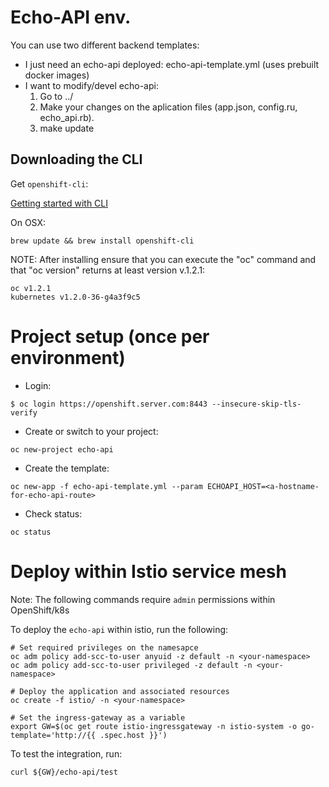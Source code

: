 # Echo-API env.


You can use two different backend templates:

* I just need an echo-api deployed: echo-api-template.yml (uses prebuilt docker images)
* I want to modify/devel echo-api:
	1. Go to ../
	2. Make your changes on the aplication files (app.json, config.ru, echo_api.rb).
	3. make update

## Downloading the CLI

Get `openshift-cli`:

[Getting started with CLI](https://docs.openshift.org/latest/cli_reference/get_started_cli.html#installing-the-cli)

On OSX:

```shell
brew update && brew install openshift-cli
```

NOTE: After installing ensure that you can execute the "oc" command and that "oc version" returns at least version v.1.2.1:
```
oc v1.2.1
kubernetes v1.2.0-36-g4a3f9c5
```


# Project setup (once per environment)

- Login:

```shell
$ oc login https://openshift.server.com:8443 --insecure-skip-tls-verify
```

- Create or switch to your project:

```
oc new-project echo-api
```

- Create the template:

```
oc new-app -f echo-api-template.yml --param ECHOAPI_HOST=<a-hostname-for-echo-api-route>
```

- Check status:

```
oc status
```

# Deploy within Istio service mesh

Note: The following commands require `admin` permissions within OpenShift/k8s

To deploy the `echo-api` within istio, run the following:

```
# Set required privileges on the namesapce
oc adm policy add-scc-to-user anyuid -z default -n <your-namespace>
oc adm policy add-scc-to-user privileged -z default -n <your-namespace>

# Deploy the application and associated resources
oc create -f istio/ -n <your-namespace>

# Set the ingress-gateway as a variable
export GW=$(oc get route istio-ingressgateway -n istio-system -o go-template='http://{{ .spec.host }}')
```

To test the integration, run:
```
curl ${GW}/echo-api/test
```
